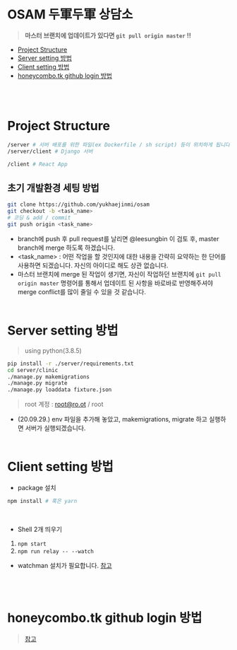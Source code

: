 # OSAM 두軍두軍 상담소

> **마스터 브랜치에 업데이트가 있다면 `git pull origin master` !!**



* [Project Structure](#Project-Structure)
* [Server setting 방법](#Server-setting-방법)
* [Client setting 방법](#Client-setting-방법)
* [honeycombo.tk github login 방법](#honeycombo.tk-github-login-방법)



<br/><br/>

# Project Structure

```bash
/server # 서버 배포를 위한 파일(ex Dockerfile / sh script) 등이 위치하게 됩니다.
/server/client # Django 서버

/client # React App
```

## 초기 개발환경 세팅 방법

```bash
git clone https://github.com/yukhaejinmi/osam
git checkout -b <task_name>
# 코딩 & add / commit
git push origin <task_name>
```
* branch에 push 후 pull request를 날리면 @leesungbin 이 검토 후, master branch에 merge 하도록 하겠습니다.
* <task_name> : 어떤 작업을 할 것인지에 대한 내용을 간략히 요약하는 한 단어를 사용하면 되겠습니다. 자신의 아이디로 해도 상관 없습니다.
* 마스터 브랜치에 merge 된 작업이 생기면, 자신이 작업하던 브랜치에 `git pull origin master` 명령어를 통해서 업데이트 된 사항을 바로바로 반영해주셔야 merge conflict를 많이 줄일 수 있을 것 같습니다.
<br/><br/>

# Server setting 방법

> using python(3.8.5)
```bash
pip install -r ./server/requirements.txt
cd server/clinic
./manage.py makemigrations
./manage.py migrate
./manage.py loaddata fixture.json
```
> root 계정 : root@ro.ot / root

* (20.09.29.) env 파일을 추가해 놓았고, makemigrations, migrate 하고 실행하면 서버가 실행되겠습니다.
<br/><br/>

# Client setting 방법

* package 설치
```bash
npm install # 혹은 yarn
```

<br/>

* Shell 2개 띄우기
1. `npm start`
2. `npm run relay -- --watch`
- watchman 설치가 필요합니다. [참고](https://facebook.github.io/watchman/docs/install.html)



<br/><br/>

# honeycombo.tk github login 방법

>  [참고](https://github.com/cdr/code-server/issues/1883)


